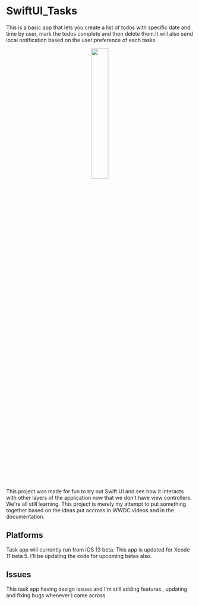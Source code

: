 # SwiftUI_Tasks
 This is a basic app that lets you create a list of todos with specific date and time by user, mark the todos complete and then delete them.It will also send local notification based on the user preference of each tasks.

<p align="center">
  <img src="https://github.com/shankarmadeshvaran/SwiftUI_Tasks/blob/master/ToDo-tasks.gif" width="30%"/>
</p>

This project was made for fun to try out Swift UI and see how it interacts with other layers of the application now that we don't have view controllers. We're all still learning. This project is merely my attempt to put something together based on the ideas put accross in WWDC videos and in the documentation.

## Platforms
Task app will currently run from iOS 13 beta.
This app is updated for Xcode 11 beta 5. I'll be updating the code for upcoming betas also.

## Issues
This task app having design issues and I'm still adding features , updating and fixing bugs whenever I came across.



